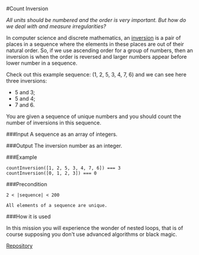 #Count Inversion

*All units should be numbered and the order is very important. But how do we deal with and measure irregularities?*

In computer science and discrete mathematics, an [inversion](http://en.wikipedia.org/wiki/Inversion_(discrete_mathematics)) is a pair of places in a sequence where the elements in these places are out of their natural order. So, if we use ascending order for a group of numbers, then an inversion is when the order is reversed and larger numbers appear before lower number in a sequence.

Check out this example sequence: (1, 2, 5, 3, 4, 7, 6) and we can see here three inversions:

* 5 and 3;
* 5 and 4;
* 7 and 6.

You are given a sequence of unique numbers and you should count the number of inversions in this sequence.

###Input
A sequence as an array of integers.

###Output
The inversion number as an integer.

###Example

	countInversion([1, 2, 5, 3, 4, 7, 6]) === 3
	countInversion([0, 1, 2, 3]) === 0

###Precondition

	2 < |sequence| < 200

	All elements of a sequence are unique.

###How it is used

In this mission you will experience the wonder of nested loops, that is of course supposing you don't use advanced algorithms or black magic.

[Repository](https://github.com/Checkio-Game-Missions/checkio-empire-count-inversion.git)